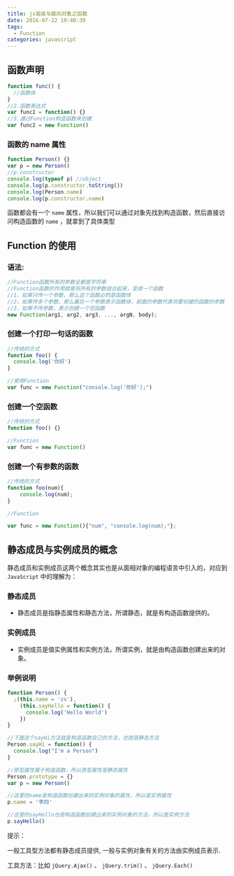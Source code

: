 ```yaml
---
title: js高级与面向对象之函数
date: 2016-07-22 19:40:39
tags:
  - Function
categories: javascript
---
```


## 函数声明

```js
function func() {
  //函数体
}
//2.函数表达式
var func1 = function() {}
//3.通过Function构造函数来创建
var func2 = new Function()
```

<!-- more -->

### 函数的 name 属性

```js
function Person() {}
var p = new Person()
//p.constructor
console.log(typeof p) //object
console.log(p.constructor.toString())
console.log(Person.name)
console.log(p.constructor.name)
```

函数都会有一个 `name` 属性，所以我们可以通过对象先找到构造函数，然后直接访问构造函数的 `name` ，就拿到了具体类型

## Function 的使用

### 语法:

```js
//Function函数所有的参数全都是字符串
//Function函数的作用就是将所有的参数组合起来，变成一个函数
//1、如果只传一个参数，那么这个函数必然是函数体
//2、如果传多个参数，那么最后一个参数表示函数体，前面的参数代表将要创建的函数的参数
//3、如果不传参数，表示创建一个空函数
new Function(arg1, arg2, arg3, ..., argN, body);
```

### 创建一个打印一句话的函数

```js
//传统的方式
function foo() {
  console.log('你好')
}

//使用Function
var func = new Function("console.log('你好');")
```

### 创建一个空函数

```js
//传统的方式
function foo() {}

//Function
var func = new Function()
```

### 创建一个有参数的函数

```js
//传统的方式
function foo(num){
    console.log(num);
}

//Function

var func = new Function(){"num", "console.log(num);"};
```

## 静态成员与实例成员的概念

静态成员和实例成员这两个概念其实也是从面相对象的编程语言中引入的，对应到 `JavaScript` 中的理解为：

### 静态成员

- 静态成员是指静态属性和静态方法，所谓静态，就是有构造函数提供的。

### 实例成员

- 实例成员是值实例属性和实例方法，所谓实例，就是由构造函数创建出来的对象。

### 举例说明

```js
function Person() {
  ;(this.name = 'zs'),
    (this.sayHello = function() {
      console.log('Hello World')
    })
}

//下面这个sayHi方法就是构造函数自己的方法，也就是静态方法
Person.sayHi = function() {
  console.log("I'm a Person")
}

//原型属性属于构造函数，所以原型属性是静态属性
Person.prototype = {}
var p = new Person()

//这里的name是构造函数创建出来的实例对象的属性，所以是实例属性
p.name = '李四'

//这里的sayHello也是构造函数创建出来的实例对象的方法，所以是实例方法
p.sayHello()
```

提示：

一般工具型方法都有静态成员提供, 一般与实例对象有关的方法由实例成员表示.

工具方法：比如 `jQuery.Ajax()` 、 `jQuery.trim()` 、 `jQuery.Each()`

